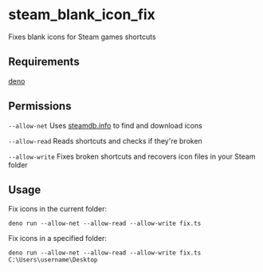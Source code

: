 # steam_blank_icon_fix
Fixes blank icons for Steam games shortcuts

## Requirements
[deno](https://deno.land/manual/getting_started/installation)

## Permissions
```--allow-net``` Uses [steamdb.info](https://steamdb.info) to find and download icons

```--allow-read``` Reads shortcuts and checks if they're broken

```--allow-write``` Fixes broken shortcuts and recovers icon files in your Steam folder

## Usage
Fix icons in the current folder:

```deno run --allow-net --allow-read --allow-write fix.ts```

Fix icons in a specified folder:

```deno run --allow-net --allow-read --allow-write fix.ts C:\Users\username\Desktop```

